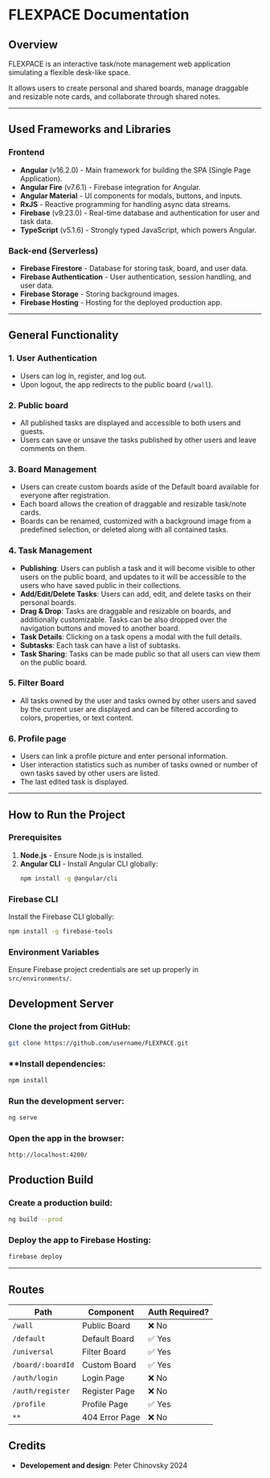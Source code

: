 # **FLEXPACE Documentation**

## **Overview**

FLEXPACE is an interactive task/note management web application simulating a flexible desk-like space.

It allows users to create personal and shared boards, manage draggable and resizable note cards, and collaborate through shared notes.

---

## **Used Frameworks and Libraries**

### **Frontend**

- **Angular** (v16.2.0) - Main framework for building the SPA (Single Page Application).
- **Angular Fire** (v7.6.1) - Firebase integration for Angular.
- **Angular Material** - UI components for modals, buttons, and inputs.
- **RxJS** - Reactive programming for handling async data streams.
- **Firebase** (v9.23.0) - Real-time database and authentication for user and task data.
- **TypeScript** (v5.1.6) - Strongly typed JavaScript, which powers Angular.

### **Back-end (Serverless)**

- **Firebase Firestore** - Database for storing task, board, and user data.
- **Firebase Authentication** - User authentication, session handling, and user data.
- **Firebase Storage** - Storing background images.
- **Firebase Hosting** - Hosting for the deployed production app.

---

## General Functionality

### 1. User Authentication

- Users can log in, register, and log out.
- Upon logout, the app redirects to the public board (`/wall`).

### 2. Public board

- All published tasks are displayed and accessible to both users and guests.
- Users can save or unsave the tasks published by other users and leave comments on them.

### 3. Board Management

- Users can create custom boards aside of the Default board available for everyone after registration.
- Each board allows the creation of draggable and resizable task/note cards.
- Boards can be renamed, customized with a background image from a predefined selection, or deleted along with all contained tasks.

### 4. Task Management

- **Publishing**: Users can publish a task and it will become visible to other users on the public board, and updates to it will be accessible to the users who have saved public in their collections.
- **Add/Edit/Delete Tasks**: Users can add, edit, and delete tasks on their personal boards.
- **Drag & Drop**: Tasks are draggable and resizable on boards, and additionally customizable. Tasks can be also dropped over the navigation buttons and moved to another board.
- **Task Details**: Clicking on a task opens a modal with the full details.
- **Subtasks**: Each task can have a list of subtasks.
- **Task Sharing**: Tasks can be made public so that all users can view them on the public board.

### 5. Filter Board

- All tasks owned by the user and tasks owned by other users and saved by the current user are displayed and can be filtered according to colors, properties, or text content.

### 6. Profile page

- Users can link a profile picture and enter personal information.
- User interaction statistics such as number of tasks owned or number of own tasks saved by other users are listed.
- The last edited task is displayed.

---

## **How to Run the Project**

### **Prerequisites**

1. **Node.js** - Ensure Node.js is installed.
2. **Angular CLI** - Install Angular CLI globally:
   ```bash
   npm install -g @angular/cli
   ```

### **Firebase CLI**

Install the Firebase CLI globally:

```bash
npm install -g firebase-tools
```

### **Environment Variables**

Ensure Firebase project credentials are set up properly in `src/environments/`.

## Development Server

### Clone the project from GitHub:

```bash
git clone https://github.com/username/FLEXPACE.git
```

### \*\*Install dependencies:

```bash
npm install
```

### Run the development server:

```bash
ng serve
```

### Open the app in the browser:

```arduino
http://localhost:4200/
```

## Production Build

### Create a production build:

```bash
ng build --prod
```

### Deploy the app to Firebase Hosting:

```bash
firebase deploy
```

---

## Routes

| Path              | Component      | Auth Required? |
| ----------------- | -------------- | -------------- |
| `/wall`           | Public Board   | ❌ No          |
| `/default`        | Default Board  | ✅ Yes         |
| `/universal`      | Filter Board   | ✅ Yes         |
| `/board/:boardId` | Custom Board   | ✅ Yes         |
| `/auth/login`     | Login Page     | ❌ No          |
| `/auth/register`  | Register Page  | ❌ No          |
| `/profile`        | Profile Page   | ✅ Yes         |
| `**`              | 404 Error Page | ❌ No          |

## Credits

- **Developement and design**: Peter Chinovsky 2024
